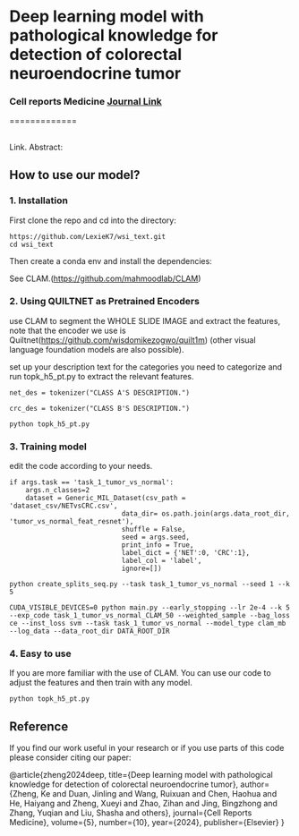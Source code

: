 # Deep learning model with pathological knowledge for detection of colorectal neuroendocrine tumor
### Cell reports Medicine [Journal Link](https://www.cell.com/cell-reports-medicine/fulltext/S2666-3791(24)00532-9?_returnURL=https%3A%2F%2Flinkinghub.elsevier.com%2Fretrieve%2Fpii%2FS2666379124005329%3Fshowall%3Dtrue)

=============

## 

Link.
Abstract:

## How to use our model?

### 1. Installation

First clone the repo and cd into the directory:

```
https://github.com/LexieK7/wsi_text.git
cd wsi_text
```

Then create a conda env and install the dependencies:

See CLAM.(https://github.com/mahmoodlab/CLAM)

### 2. Using QUILTNET as Pretrained Encoders

use CLAM to segment the WHOLE SLIDE IMAGE and extract the features, note that the encoder we use is Quiltnet(https://github.com/wisdomikezogwo/quilt1m) (other visual language foundation models are also possible).

set up your description text for the categories you need to categorize and run topk_h5_pt.py to extract the relevant features.


```
net_des = tokenizer("CLASS A'S DESCRIPTION.")

crc_des = tokenizer("CLASS B'S DESCRIPTION.")

```

```
python topk_h5_pt.py
```

### 3. Training model

edit the code according to your needs.

```
if args.task == 'task_1_tumor_vs_normal':
    args.n_classes=2
    dataset = Generic_MIL_Dataset(csv_path = 'dataset_csv/NETvsCRC.csv',
                            data_dir= os.path.join(args.data_root_dir, 'tumor_vs_normal_feat_resnet'),
                            shuffle = False, 
                            seed = args.seed, 
                            print_info = True,
                            label_dict = {'NET':0, 'CRC':1},
                            label_col = 'label',
                            ignore=[])
```

```
python create_splits_seq.py --task task_1_tumor_vs_normal --seed 1 --k 5
```
```
CUDA_VISIBLE_DEVICES=0 python main.py --early_stopping --lr 2e-4 --k 5 --exp_code task_1_tumor_vs_normal_CLAM_50 --weighted_sample --bag_loss ce --inst_loss svm --task task_1_tumor_vs_normal --model_type clam_mb --log_data --data_root_dir DATA_ROOT_DIR 
```

### 4. Easy to use

If you are more familiar with the use of CLAM. You can use our code to adjust the features and then train with any model.


```
python topk_h5_pt.py
```

## Reference

If you find our work useful in your research or if you use parts of this code please consider citing our paper:

@article{zheng2024deep,
  title={Deep learning model with pathological knowledge for detection of colorectal neuroendocrine tumor},
  author={Zheng, Ke and Duan, Jinling and Wang, Ruixuan and Chen, Haohua and He, Haiyang and Zheng, Xueyi and Zhao, Zihan and Jing, Bingzhong and Zhang, Yuqian and Liu, Shasha and others},
  journal={Cell Reports Medicine},
  volume={5},
  number={10},
  year={2024},
  publisher={Elsevier}
}
